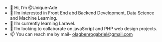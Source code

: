 - 👋 Hi, I’m @Unique-Ade
- 👀 I’m interested in Front End abd Backend Development, Data Science and Machine Learning.
- 🌱 I’m currently learning Laravel.
- 💞️ I’m looking to collaborate on javaScript and PHP web design projects.
- 📫 You can reach me by mail- olagbenrogabriel@gmail.com

<!---
Unique-Ade/Unique-Ade is a ✨ special ✨ repository because its `README.md` (this file) appears on your GitHub profile.
You can click the Preview link to take a look at your changes.
--->
